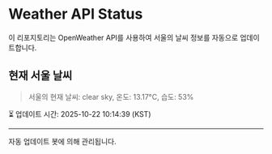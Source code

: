 
# Weather API Status

이 리포지토리는 OpenWeather API를 사용하여 서울의 날씨 정보를 자동으로 업데이트합니다.

## 현재 서울 날씨
> 서울의 현재 날씨: clear sky, 온도: 13.17°C, 습도: 53%

⏳ 업데이트 시간: 2025-10-22 10:14:39 (KST)

---
자동 업데이트 봇에 의해 관리됩니다.
